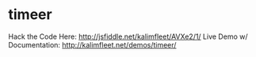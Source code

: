 timeer
======
Hack the Code Here: http://jsfiddle.net/kalimfleet/AVXe2/1/
Live Demo w/ Documentation: http://kalimfleet.net/demos/timeer/